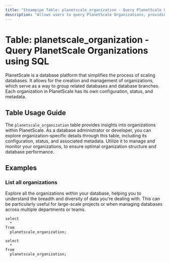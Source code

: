 ```yaml
---
title: "Steampipe Table: planetscale_organization - Query PlanetScale Organizations using SQL"
description: "Allows users to query PlanetScale Organizations, providing insights into the configuration, status, and metadata associated with each organization."
---
```


# Table: planetscale_organization - Query PlanetScale Organizations using SQL

PlanetScale is a database platform that simplifies the process of scaling databases. It allows for the creation and management of organizations, which serve as a way to group related databases and database branches. Each organization in PlanetScale has its own configuration, status, and metadata.

## Table Usage Guide

The `planetscale_organization` table provides insights into organizations within PlanetScale. As a database administrator or developer, you can explore organization-specific details through this table, including its configuration, status, and associated metadata. Utilize it to manage and monitor your organizations, to ensure optimal organization structure and database performance.

## Examples

### List all organizations
Explore all the organizations within your database, helping you to understand the breadth and diversity of data you're dealing with. This can be particularly useful for large-scale projects or when managing databases across multiple departments or teams.

```sql+postgres
select
  *
from
  planetscale_organization;
```

```sql+sqlite
select
  *
from
  planetscale_organization;
```